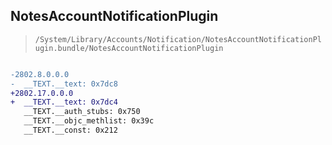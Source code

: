 ## NotesAccountNotificationPlugin

> `/System/Library/Accounts/Notification/NotesAccountNotificationPlugin.bundle/NotesAccountNotificationPlugin`

```diff

-2802.8.0.0.0
-  __TEXT.__text: 0x7dc8
+2802.17.0.0.0
+  __TEXT.__text: 0x7dc4
   __TEXT.__auth_stubs: 0x750
   __TEXT.__objc_methlist: 0x39c
   __TEXT.__const: 0x212

```
